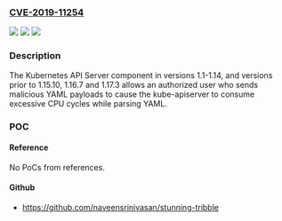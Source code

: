 ### [CVE-2019-11254](https://cve.mitre.org/cgi-bin/cvename.cgi?name=CVE-2019-11254)
![](https://img.shields.io/static/v1?label=Product&message=Kubernetes&color=blue)
![](https://img.shields.io/static/v1?label=Version&message=n%2Fa&color=blue)
![](https://img.shields.io/static/v1?label=Vulnerability&message=CWE-1050%3A%20Excessive%20Platform%20Resource%20Consumption%20within%20a%20Loop&color=brighgreen)

### Description

The Kubernetes API Server component in versions 1.1-1.14, and versions prior to 1.15.10, 1.16.7 and 1.17.3 allows an authorized user who sends malicious YAML payloads to cause the kube-apiserver to consume excessive CPU cycles while parsing YAML.

### POC

#### Reference
No PoCs from references.

#### Github
- https://github.com/naveensrinivasan/stunning-tribble

